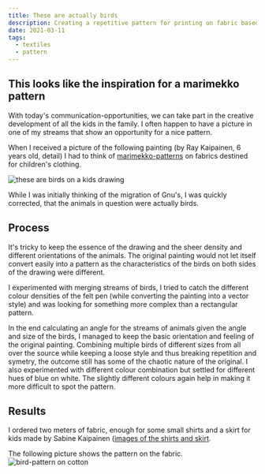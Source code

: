 ```yaml
---
title: These are actually birds
description: Creating a repetitive pattern for printing on fabric based on a kids drawing
date: 2021-03-11
tags:
  - textiles
  - pattern
---
```


## This looks like the inspiration for a marimekko pattern

With today's communication-opportunities, we can take part in the creative development of all the kids in the family. I often happen to have a picture in one of my streams that show an opportunity for a nice pattern. 

When I received a picture of the following painting (by Ray Kaipainen, 6 years old, detail) I had to think of [marimekko-patterns](https://www.marimekko.com/eu_en/printed-fabrics/all-items) on fabrics destined for children's clothing. 

![these are birds on a kids drawing](/images/posts/Bird_pattern_base1000.jpg "these are birds on a kids drawing")

While I was initially thinking of the migration of Gnu's, I was quickly corrected, that the animals in question were actually birds.

## Process

It's tricky to keep the essence of the drawing and the sheer density and different orientations of the animals. The original painting would not let itself convert easily into a pattern as the characteristics of the birds on both sides of the drawing were different. 

I experimented with merging streams of birds, I tried to catch the different colour densities of the felt pen (while converting the painting into a vector style) and was looking for something more complex than a rectangular pattern. 

In the end calculating an angle for the streams of animals given the angle and size of the birds, I managed to keep the basic orientation and feeling of the original painting. Combining multiple birds of different sizes from all over the source while keeping a loose style and thus breaking repetition and symetry, the outcome still has some of the chaotic nature of the original. I also experimented with different colour combination but settled for different hues of blue on white. The slightly different colours again help in making it more difficult to spot the pattern.

## Results

I ordered two meters of fabric, enough for some small shirts and a skirt for kids made by Sabine Kaipainen ([images of the shirts and skirt](https://sabinekaipainen.ch/2020/08/14/girls-dress-size-98cm-and-boys-shirt-size-128cm/). 

The following picture shows the pattern on the fabric.
![bird-pattern on cotton](/images/posts/Bird_pattern1000.jpg "bird-pattern on cotton")

